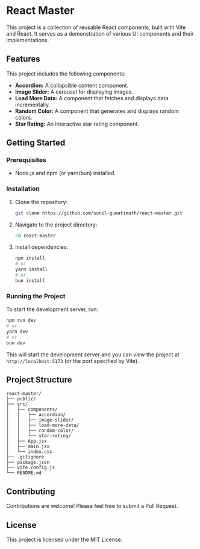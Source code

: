 # React Master

This project is a collection of reusable React components, built with Vite and React. It serves as a demonstration of various UI components and their implementations.

## Features

This project includes the following components:

*   **Accordion:** A collapsible content component.
*   **Image Slider:** A carousel for displaying images.
*   **Load More Data:** A component that fetches and displays data incrementally.
*   **Random Color:** A component that generates and displays random colors.
*   **Star Rating:** An interactive star rating component.

## Getting Started

### Prerequisites

*   Node.js and npm (or yarn/bun) installed.

### Installation

1.  Clone the repository:
    ```bash
    git clone https://github.com/sunil-gumatimath/react-master.git
    ```
2.  Navigate to the project directory:
    ```bash
    cd react-master
    ```
3.  Install dependencies:
    ```bash
    npm install
    # or
    yarn install
    # or
    bun install
    ```

### Running the Project

To start the development server, run:

```bash
npm run dev
# or
yarn dev
# or
bun dev
```

This will start the development server and you can view the project at `http://localhost:5173` (or the port specified by Vite).

## Project Structure

```
react-master/
├── public/
├── src/
│   ├── components/
│   │   ├── accordion/
│   │   ├── image-slider/
│   │   ├── load-more-data/
│   │   ├── random-color/
│   │   └── star-rating/
│   ├── App.jsx
│   ├── main.jsx
│   └── index.css
├── .gitignore
├── package.json
├── vite.config.js
└── README.md
```

## Contributing

Contributions are welcome! Please feel free to submit a Pull Request.

## License

This project is licensed under the MIT License.
